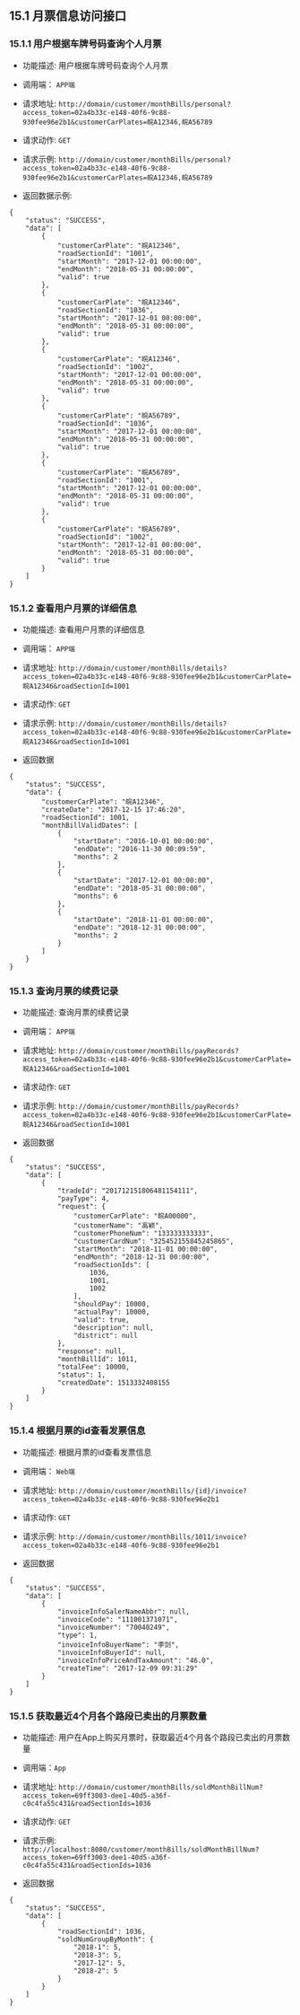 ## 15.1 月票信息访问接口

### 15.1.1 用户根据车牌号码查询个人月票

- 功能描述:  用户根据车牌号码查询个人月票
- 调用端：   `APP端`
- 请求地址: `http://domain/customer/monthBills/personal?access_token=02a4b33c-e148-40f6-9c88-930fee96e2b1&customerCarPlates=皖A12346,皖A56789`
- 请求动作: `GET`
- 请求示例: `http://domain/customer/monthBills/personal?access_token=02a4b33c-e148-40f6-9c88-930fee96e2b1&customerCarPlates=皖A12346,皖A56789`


- 返回数据示例:
```
{
    "status": "SUCCESS",
    "data": [
        {
            "customerCarPlate": "皖A12346",
            "roadSectionId": "1001",
            "startMonth": "2017-12-01 00:00:00",
            "endMonth": "2018-05-31 00:00:00",
            "valid": true
        },
        {
            "customerCarPlate": "皖A12346",
            "roadSectionId": "1036",
            "startMonth": "2017-12-01 00:00:00",
            "endMonth": "2018-05-31 00:00:00",
            "valid": true
        },
        {
            "customerCarPlate": "皖A12346",
            "roadSectionId": "1002",
            "startMonth": "2017-12-01 00:00:00",
            "endMonth": "2018-05-31 00:00:00",
            "valid": true
        },
        {
            "customerCarPlate": "皖A56789",
            "roadSectionId": "1036",
            "startMonth": "2017-12-01 00:00:00",
            "endMonth": "2018-05-31 00:00:00",
            "valid": true
        },
        {
            "customerCarPlate": "皖A56789",
            "roadSectionId": "1001",
            "startMonth": "2017-12-01 00:00:00",
            "endMonth": "2018-05-31 00:00:00",
            "valid": true
        },
        {
            "customerCarPlate": "皖A56789",
            "roadSectionId": "1002",
            "startMonth": "2017-12-01 00:00:00",
            "endMonth": "2018-05-31 00:00:00",
            "valid": true
        }
    ]
}
```

### 15.1.2 查看用户月票的详细信息

- 功能描述:  查看用户月票的详细信息
- 调用端：   `APP端`
- 请求地址: `http://domain/customer/monthBills/details?access_token=02a4b33c-e148-40f6-9c88-930fee96e2b1&customerCarPlate=皖A12346&roadSectionId=1001`
- 请求动作: `GET`
- 请求示例: `http://domain/customer/monthBills/details?access_token=02a4b33c-e148-40f6-9c88-930fee96e2b1&customerCarPlate=皖A12346&roadSectionId=1001`


- 返回数据
```
{
    "status": "SUCCESS",
    "data": {
        "customerCarPlate": "皖A12346",
        "createDate": "2017-12-15 17:46:20",
        "roadSectionId": 1001,
        "monthBillValidDates": [
            {
                "startDate": "2016-10-01 00:00:00",
                "endDate": "2016-11-30 00:09:59",
                "months": 2
            },
            {
                "startDate": "2017-12-01 00:00:00",
                "endDate": "2018-05-31 00:00:00",
                "months": 6
            },
            {
                "startDate": "2018-11-01 00:00:00",
                "endDate": "2018-12-31 00:00:00",
                "months": 2
            }
        ]
    }
}
```

### 15.1.3 查询月票的续费记录

- 功能描述:  查询月票的续费记录
- 调用端：   `APP端`
- 请求地址: `http://domain/customer/monthBills/payRecords?access_token=02a4b33c-e148-40f6-9c88-930fee96e2b1&customerCarPlate=皖A12346&roadSectionId=1001`
- 请求动作: `GET`
- 请求示例: `http://domain/customer/monthBills/payRecords?access_token=02a4b33c-e148-40f6-9c88-930fee96e2b1&customerCarPlate=皖A12346&roadSectionId=1001`


- 返回数据

```
{
    "status": "SUCCESS",
    "data": [
        {
            "tradeId": "201712151806481154111",
            "payType": 4,
            "request": {
                "customerCarPlate": "皖A00000",
                "customerName": "高颖",
                "customerPhoneNum": "133333333333",
                "customerCardNum": "325452155845245865",
                "startMonth": "2018-11-01 00:00:00",
                "endMonth": "2018-12-31 00:00:00",
                "roadSectionIds": [
                    1036,
                    1001,
                    1002
                ],
                "shouldPay": 10000,
                "actualPay": 10000,
                "valid": true,
                "description": null,
                "district": null
            },
            "response": null,
            "monthBillId": 1011,
            "totalFee": 10000,
            "status": 1,
            "createdDate": 1513332408155
        }
    ]
}
```

### 15.1.4 根据月票的id查看发票信息

- 功能描述:  根据月票的id查看发票信息
- 调用端：   `Web端`
- 请求地址: `http://domain/customer/monthBills/{id}/invoice?access_token=02a4b33c-e148-40f6-9c88-930fee96e2b1`
- 请求动作: `GET`
- 请求示例: `http://domain/customer/monthBills/1011/invoice?access_token=02a4b33c-e148-40f6-9c88-930fee96e2b1`


- 返回数据
```
{
    "status": "SUCCESS",
    "data": [
        {
            "invoiceInfoSalerNameAbbr": null,
            "invoiceCode": "111001371071",
            "invoiceNumber": "70040249",
            "type": 1,
            "invoiceInfoBuyerName": "李剑",
            "invoiceInfoBuyerId": null,
            "invoiceInfoPriceAndTaxAmount": "46.0",
            "createTime": "2017-12-09 09:31:29"
        }
    ]
}
```

### 15.1.5 获取最近4个月各个路段已卖出的月票数量

- 功能描述: 用户在App上购买月票时，获取最近4个月各个路段已卖出的月票数量
- 调用端：`App`
- 请求地址: `http://domain/customer/monthBills/soldMonthBillNum?access_token=69ff3003-dee1-40d5-a36f-c0c4fa55c431&roadSectionIds=1036`
- 请求动作: `GET`
- 请求示例: `http://localhost:8080/customer/monthBills/soldMonthBillNum?access_token=69ff3003-dee1-40d5-a36f-c0c4fa55c431&roadSectionIds=1036`


- 返回数据
```
{
    "status": "SUCCESS",
    "data": [
        {
            "roadSectionId": 1036,
            "soldNumGroupByMonth": {
                "2018-1": 5,
                "2018-3": 5,
                "2017-12": 5,
                "2018-2": 5
            }
        }
    ]
}
```

